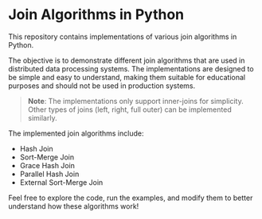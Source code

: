 Join Algorithms in Python
===============================

This repository contains implementations of various join algorithms in Python.

The objective is to demonstrate different join algorithms that are used in distributed data processing systems. The implementations are designed to be simple and easy to understand, making them suitable for educational purposes and should not be used in production systems.

> **Note**: The implementations only support inner-joins for simplicity. Other types of joins (left, right, full outer) can be implemented similarly.

The implemented join algorithms include:
- Hash Join
- Sort-Merge Join
- Grace Hash Join
- Parallel Hash Join
- External Sort-Merge Join

Feel free to explore the code, run the examples, and modify them to better understand how these algorithms work!
